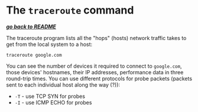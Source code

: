 # The `traceroute` command

[***go back to README***](/README.md)

The traceroute program lists all the "hops" (hosts) network traffic takes to
get from the local system to a host:

    traceroute google.com

You can see the number of devices it required to connect to `google.com`, those
devices' hostnames, their IP addresses, performance data in three round-trip
times. You can use different protocols for probe packets (packets sent to each
individual host along the way (?)):

- `-T` - use TCP SYN for probes
- `-I` - use ICMP ECHO for probes
